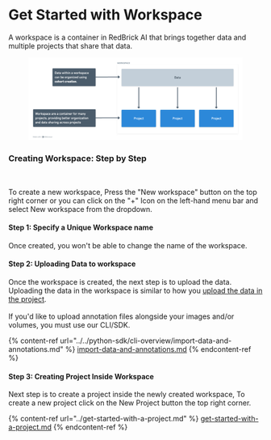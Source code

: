 # Get Started with Workspace

A workspace is a container in RedBrick AI that brings together data and multiple projects that share that data.

<figure><img src="../../.gitbook/assets/66012ff72343ad43022e2fd7_untitled (17).png" alt="" width="563"><figcaption></figcaption></figure>

### Creating Workspace: Step by Step

<figure><img src="../../.gitbook/assets/Screenshot 2024-06-04 at 1.24.08 PM.png" alt=""><figcaption></figcaption></figure>

To create a new workspace, Press the "New workspace" button on the top right corner or you can click on the "+" Icon on the left-hand menu bar and select New workspace from the dropdown.

#### Step 1: Specify a Unique Workspace name

Once created, you won't be able to change the name of the workspace.

#### Step 2: Uploading Data to workspace

Once the workspace is created, the next step is to upload the data. Uploading the data in the workspace is similar to how you [upload the data in the project](https://docs.redbrickai.com/importing-data/import-cloud-data). \
\
If you'd like to upload annotation files alongside your images and/or volumes, you must use our CLI/SDK.

{% content-ref url="../../python-sdk/cli-overview/import-data-and-annotations.md" %}
[import-data-and-annotations.md](../../python-sdk/cli-overview/import-data-and-annotations.md)
{% endcontent-ref %}

#### Step 3: Creating Project Inside Workspace

Next step is to create a project inside the newly created workspace, To create a new project click on the New Project button the top right corner.&#x20;

{% content-ref url="../get-started-with-a-project.md" %}
[get-started-with-a-project.md](../get-started-with-a-project.md)
{% endcontent-ref %}


